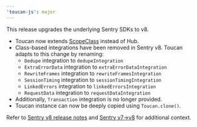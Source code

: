 ```yaml
---
'toucan-js': major
---
```


This release upgrades the underlying Sentry SDKs to v8.

- Toucan now extends [ScopeClass](https://github.com/getsentry/sentry-javascript/blob/master/packages/core/src/scope.ts) instead of Hub.
- Class-based integrations have been removed in Sentry v8. Toucan adapts to this change by renaming:
  - `Dedupe` integration to `dedupeIntegration`
  - `ExtraErrorData` integration to `extraErrorDataIntegration`
  - `RewriteFrames` integration to `rewriteFramesIntegration`
  - `SessionTiming` integration to `sessionTimingIntegration`
  - `LinkedErrors` integration to `linkedErrorsIntegration`
  - `RequestData` integration to `requestDataIntegration`
- Additionally, `Transaction` integration is no longer provided.
- Toucan instance can now be deeply copied using `Toucan.clone()`.

Refer to [Sentry v8 release notes](https://github.com/getsentry/sentry-javascript/releases/tag/8.0.0) and [Sentry v7->v8](https://github.com/getsentry/sentry-javascript/blob/8.0.0/MIGRATION.md) for additional context.

